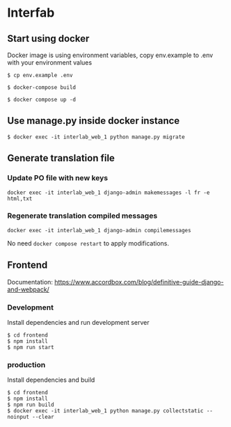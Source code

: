 # Interfab

## Start using docker

Docker image is using environment variables, copy env.example to .env with your environment values
```shell
$ cp env.example .env
```

```shell
$ docker-compose build
```

```shell
$ docker compose up -d
```

## Use manage.py inside docker instance

```shell
$ docker exec -it interlab_web_1 python manage.py migrate
```

## Generate translation file

### Update PO file with new keys
```shell
docker exec -it interlab_web_1 django-admin makemessages -l fr -e html,txt
```

### Regenerate translation compiled messages
```shell
docker exec -it interlab_web_1 django-admin compilemessages
```
No need `docker compose restart` to apply modifications. 

## Frontend 
Documentation: https://www.accordbox.com/blog/definitive-guide-django-and-webpack/

### Development
Install dependencies and run development server

```shell
$ cd frontend
$ npm install
$ npm run start
```

### production

Install dependencies and build
```shell
$ cd frontend
$ npm install
$ npm run build
$ docker exec -it interlab_web_1 python manage.py collectstatic --noinput --clear
```
